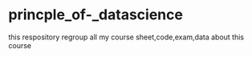 # princple_of-_datascience
this respository regroup all my course sheet,code,exam,data about this course 
